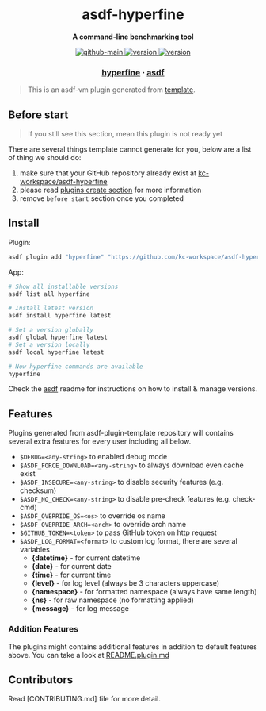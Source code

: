 <h1 align="center">
  asdf-hyperfine
</h1>

<!-- Description section -->
<p align="center">
  <strong>A command-line benchmarking tool</strong>
</p>

<!-- Badges section -->
<p align="center">
  <a href="https://github.com/kc-workspace/asdf-hyperfine/actions/workflows/main.yml">
    <img
      alt="github-main"
      src="https://img.shields.io/github/actions/workflow/status/kc-workspace/asdf-hyperfine/main.yml?style=flat-square&logo=github">
  </a>
  <a href="https://github.com/kc-workspace/asdf-hyperfine/releases">
    <img
      alt="version"
      src="https://img.shields.io/github/v/release/kc-workspace/asdf-hyperfine?style=flat-square&logo=github">
  </a>
  <a href="https://github.com/kc-workspace/asdf-hyperfine/commits/main">
    <img
      alt="version"
      src="https://img.shields.io/github/last-commit/kc-workspace/asdf-hyperfine/main?style=flat-square&logo=github">
  </a>
</p>

<!-- Links section -->
<h3 align="center">
  <a href="https://github.com/sharkdp/hyperfine">hyperfine</a>
  <span> · </span>
  <a href="https://asdf-vm.com">asdf</a>
</h3>

> This is an asdf-vm plugin generated from [template][template-gh].

## Before start

> If you still see this section, mean this plugin is not ready yet

There are several things template cannot generate for you,
below are a list of thing we should do:

1. make sure that your GitHub repository already exist at [kc-workspace/asdf-hyperfine][plugin-gh]
2. please read [plugins create section][asdf-create-plugin] for more information
3. remove `before start` section once you completed

## Install

Plugin:

```sh
asdf plugin add "hyperfine" "https://github.com/kc-workspace/asdf-hyperfine.git"
```

App:

```sh
# Show all installable versions
asdf list all hyperfine

# Install latest version
asdf install hyperfine latest

# Set a version globally
asdf global hyperfine latest
# Set a version locally
asdf local hyperfine latest

# Now hyperfine commands are available
hyperfine
```

Check the [asdf][asdf-link] readme for instructions on
how to install & manage versions.

## Features

Plugins generated from asdf-plugin-template repository will
contains several extra features for every user including all below.

- `$DEBUG=<any-string>` to enabled debug mode
- `$ASDF_FORCE_DOWNLOAD=<any-string>` to always download even cache exist
- `$ASDF_INSECURE=<any-string>` to disable security features (e.g. checksum)
- `$ASDF_NO_CHECK=<any-string>` to disable pre-check features (e.g. check-cmd)
- `$ASDF_OVERRIDE_OS=<os>` to override os name
- `$ASDF_OVERRIDE_ARCH=<arch>` to override arch name
- `$GITHUB_TOKEN=<token>` to pass GitHub token on http request
- `$ASDF_LOG_FORMAT=<format>` to custom log format, there are several variables
  - **{datetime}** - for current datetime
  - **{date}** - for current date
  - **{time}** - for current time
  - **{level}** - for log level (always be 3 characters uppercase)
  - **{namespace}** - for formatted namespace (always have same length)
  - **{ns}** - for raw namespace (no formatting applied)
  - **{message}** - for log message

### Addition Features

The plugins might contains additional features
in addition to default features above.
You can take a look at [README.plugin.md][app-readme]

## Contributors

Read [CONTRIBUTING.md] file for more detail.

<!-- LINKS SECTION -->

[app-readme]: ./README.plugin.md
[plugin-gh]: https://github.com/kc-workspace/asdf-hyperfine
[template-gh]: https://github.com/kc-workspace/asdf-plugin-template
[asdf-link]: https://github.com/asdf-vm/asdf
[asdf-create-plugin]: https://asdf-vm.com/plugins/create.html
